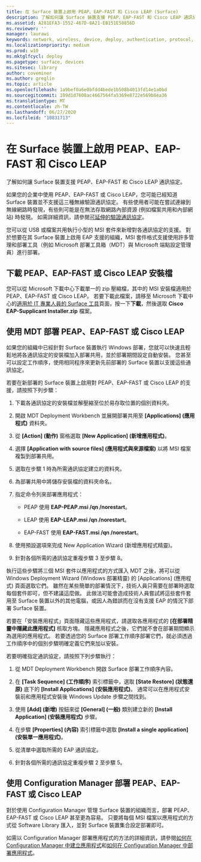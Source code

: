 ```yaml
---
title: 在 Surface 裝置上啟用 PEAP、EAP-FAST 和 Cisco LEAP (Surface)
description: 了解如何讓 Surface 裝置支援 PEAP、EAP-FAST 和 Cisco LEAP 通訊協定。
ms.assetid: A281EFA3-1552-467D-8A21-EB151E58856D
ms.reviewer: ''
manager: laurawi
keywords: network, wireless, device, deploy, authentication, protocol, 網路, 無線, 裝置, 部署, 驗證, 通訊協定
ms.localizationpriority: medium
ms.prod: w10
ms.mktglfcycl: deploy
ms.pagetype: surface, devices
ms.sitesec: library
author: coveminer
ms.author: greglin
ms.topic: article
ms.openlocfilehash: 1a9bef0a6e0bfdd4bede1b508b4013fd14e1a0bd
ms.sourcegitcommit: 109d1d7608ac4667564fa5369e8722e569b8ea36
ms.translationtype: MT
ms.contentlocale: zh-TW
ms.lasthandoff: 06/27/2020
ms.locfileid: "10831713"
---
```

# 在 Surface 裝置上啟用 PEAP、EAP-FAST 和 Cisco LEAP


了解如何讓 Surface 裝置支援 PEAP、EAP-FAST 和 Cisco LEAP 通訊協定。

如果您的企業中使用 PEAP、EAP-FAST 或 Cisco LEAP，您可能已經知道 Surface 裝置並不支援這三種無線驗證通訊協定。 有些使用者可能在嘗試連線到無線網路時發現，有些則可能是在無法存取網路內部資源 (例如檔案共用和內部網站) 時發現。 如需詳細資訊，請參閱[可延伸的驗證通訊協定](https://technet.microsoft.com/network/bb643147)。

您可以從 USB 或檔案共用執行小型的 MSI 套件來新增對各通訊協定的支援。 對於想要在其 Surface 裝置上啟用 EAP 支援的組織，MSI 套件格式支援使用許多管理和部署工具（例如 Microsoft 部署工具箱（MDT）與 Microsoft 端點設定管理員）進行部署。

## <a href="" id="download-peap--eap-fast--or-cisco-leap-installation-files--"></a>下載 PEAP、EAP-FAST 或 Cisco LEAP 安裝檔


您可以從 Microsoft 下載中心下載單一的 zip 壓縮檔，其中的 MSI 安裝檔適用於 PEAP、EAP-FAST 或 Cisco LEAP。 若要下載此檔案，請移至 Microsoft 下載中心的[適用於 IT 專業人員的 Surface 工具](https://www.microsoft.com/download/details.aspx?id=46703)頁面，按一下**下載**，然後選取 **Cisco EAP-Supplicant Installer.zip** 檔案。

## 使用 MDT 部署 PEAP、EAP-FAST 或 Cisco LEAP


如果您的組織中已經針對 Surface 裝置執行 Windows 部署，您就可以快速且輕鬆地將各通訊協定的安裝檔加入部署共用，並於部署期間設定自動安裝。 您甚至可以設定工作順序，使用相同程序來更新先前部署的 Surface 裝置以支援這些通訊協定。

若要在新部署的 Surface 裝置上啟用對 PEAP、EAP-FAST 或 Cisco LEAP 的支援，請按照下列步驟：

1.  下載各通訊協定的安裝檔並解壓縮至位於易存取位置的個別資料夾。

2.  開啟 MDT Deployment Workbench 並展開部署共用至 **\[Applications\] (應用程式)** 資料夾。

3.  從 **\[Action\] (動作)** 窗格選取 **\[New Application\] (新增應用程式)**。

4.  選擇 **\[Application with source files\] (應用程式與來源檔案)** 以將 MSI 檔案複製到部署共用。

5.  選取在步驟 1 時為所需通訊協定建立的資料夾。

6.  為部署共用中將儲存安裝檔的資料夾命名。

7.  指定命令列來部署應用程式：

    -   PEAP 使用 **EAP-PEAP.msi /qn /norestart**。

    -   LEAP 使用 **EAP-LEAP.msi /qn /norestart**。

    -   EAP-FAST 使用 **EAP-FAST.msi /qn /norestart**。

8.  使用預設選項來完成 New Application Wizard (新增應用程式精靈)。

9.  針對各個所需的通訊協定重複步驟 3 至步驟 8。

執行這些步驟將三個 MSI 套件以應用程式的方式匯入 MDT 之後，將可以從 Windows Deployment Wizard (Windows 部署精靈) 的 \[Applications\] (應用程式) 頁面選取它們。 雖然在某些簡單的部署情況下，技術人員只需要在部署時選取每個套件即可，但不建議這麼做。 此做法可能會造成技術人員嘗試將這些套件套用至 Surface 裝置以外的其他電腦，或因人為錯誤而在沒有支援 EAP 的情況下部署 Surface 裝置。

若要在「安裝應用程式」頁面隱藏這些應用程式，請選取各應用程式的 **[在部署精靈中隱藏此應用程式]** 核取方塊。 隱藏應用程式之後，它們就不會在部署期間顯示為選用的應用程式。 若要透過您的 Surface 部署工作順序部署它們，就必須透過工作順序中的個別步驟明確定義它們來加以安裝。

若要明確指定通訊協定，請按照下列步驟執行：

1.  從 MDT Deployment Workbench 開啟 Surface 部署工作順序內容。

2.  在 **\[Task Sequence\] (工作順序)** 索引標籤中，選取 **\[State Restore\] (狀態還原)** 底下的 **\[Install Applications\] (安裝應用程式)**。 通常可以在應用程式安裝前和應用程式安裝後 Windows Update 步驟之間找到。

3.  使用 **\[Add\] (新增)** 按鈕來從 **\[General\] (一般)** 類別建立新的 **\[Install Application\] (安裝應用程式)** 步驟。

4.  在步驟 **\[Properties\] (內容)** 索引標籤中選取 **\[Install a single application\] (安裝單一應用程式)**。

5.  從清單中選取所需的 EAP 通訊協定。

6.  針對各個所需的通訊協定重複步驟 2 至步驟 5。

## 使用 Configuration Manager 部署 PEAP、EAP-FAST 或 Cisco LEAP


對於使用 Configuration Manager 管理 Surface 裝置的組織而言，部署 PEAP、EAP-FAST 或 Cisco LEAP 甚至更為容易。 只要將每個 MSI 檔案以應用程式的方式從 Software Library 匯入，並對 Surface 裝置集合設定部署即可。

如需以 Configuration Manager 部署應用程式的方法的詳細資訊，請參閱[如何在 Configuration Manager 中建立應用程式](https://technet.microsoft.com/library/gg682159.aspx)和[如何在 Configuration Manager 中部署應用程式](https://technet.microsoft.com/library/gg682082.aspx)。

 

 





